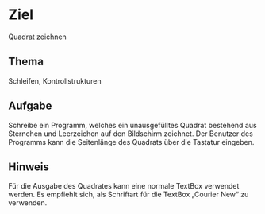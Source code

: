 # Ziel
Quadrat zeichnen
## Thema
Schleifen, Kontrollstrukturen
## Aufgabe
Schreibe ein Programm, welches ein unausgefülltes Quadrat bestehend aus Sternchen und Leerzeichen auf den Bildschirm zeichnet. Der Benutzer des Programms kann die Seitenlänge des Quadrats über die Tastatur eingeben. 
## Hinweis
Für die Ausgabe des Quadrates kann eine normale TextBox verwendet  werden. Es empfiehlt sich, als Schriftart für die TextBox „Courier New“ zu verwenden.
